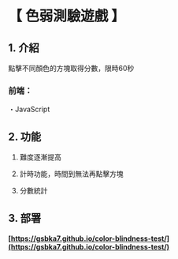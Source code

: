 # 【 色弱測驗遊戲 】

## 1. 介紹

點擊不同顏色的方塊取得分數，限時60秒

### 前端：

・JavaScript

## 2. 功能

1. 難度逐漸提高

2. 計時功能，時間到無法再點擊方塊

3. 分數統計

## 3. 部署

#### [https://gsbka7.github.io/color-blindness-test/](https://gsbka7.github.io/color-blindness-test/)
